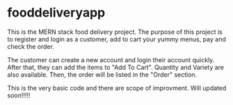 # fooddeliveryapp
This is the MERN stack food delivery project. The purpose of this project is to register and login as a customer, add to cart your yummy menus, pay and check the order.

The customer can create a new account and login their account quickly. After that, they can add the items to "Add To Cart". Quantity and Variety are also available. Then, the order will be listed in the "Order" section.

This is the very basic code and there are scope of improvment. Will updated soon!!!!!
